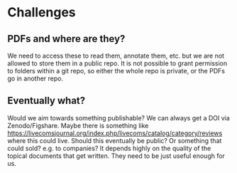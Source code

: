 # Challenges

## PDFs and where are they?

We need to access these to read them, annotate them, etc. but we are not allowed to store them in a public repo. It is not possible to grant permission to folders within a git repo, so either the whole repo is private, or the PDFs go in another repo.

## Eventually what?

Would we aim towards something publishable? We can always get a DOI via Zenodo/Figshare. Maybe there is something like https://livecomsjournal.org/index.php/livecoms/catalog/category/reviews where this could live. Should this eventually be public? Or something that could sold? e.g. to companies? It depends highly on the quality of the topical documents that get written. They need to be just useful enough for us.
